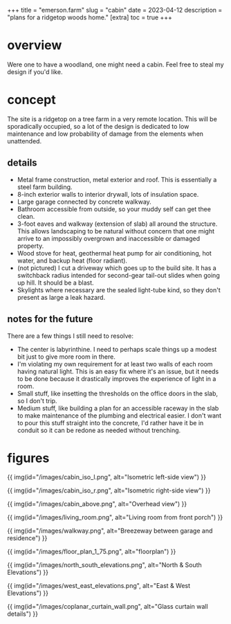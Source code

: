 +++
title = "emerson.farm"
slug = "cabin"
date = 2023-04-12
description = "plans for a ridgetop woods home."
[extra]
  toc = true
+++

# overview
Were one to have a woodland, one might need a cabin. Feel free to steal my design if you'd like.

# concept
The site is a ridgetop on a tree farm in a very remote location. This will be sporadically occupied, so a lot of the design is dedicated to low maintenance and low probability of damage from the elements when unattended.

## details
* Metal frame construction, metal exterior and roof. This is essentially a steel farm building.
* 8-inch exterior walls to interior drywall, lots of insulation space.
* Large garage connected by concrete walkway.
* Bathroom accessible from outside, so your muddy self can get thee clean.
* 3-foot eaves and walkway (extension of slab) all around the structure. This allows landscaping to be natural without concern that one might arrive to an impossibly overgrown and inaccessible or damaged property.
* Wood stove for heat, geothermal heat pump for air conditioning, hot water, and backup heat (floor radiant).
* (not pictured) I cut a driveway which goes up to the build site. It has a switchback radius intended for second-gear tail-out slides when going up hill. It should be a blast.
* Skylights where necessary are the sealed light-tube kind, so they don't present as large a leak hazard.

## notes for the future
There are a few things I still need to resolve:
* The center is labyrinthine. I need to perhaps scale things up a modest bit just to give more room in there.
* I'm violating my own requirement for at least two walls of each room having natural light. This is an easy fix where it's an issue, but it needs to be done because it drastically improves the experience of light in a room.
* Small stuff, like insetting the thresholds on the office doors in the slab, so I don't trip.
* Medium stuff, like building a plan for an accessible raceway in the slab to make maintenance of the plumbing and electrical easier. I don't want to pour this stuff straight into the concrete, I'd rather have it be in conduit so it can be redone as needed without trenching.

# figures
{{ img(id="/images/cabin_iso_l.png", alt="Isometric left-side view") }}

{{ img(id="/images/cabin_iso_r.png", alt="Isometric right-side view") }}

{{ img(id="/images/cabin_above.png", alt="Overhead view") }}

{{ img(id="/images/living_room.png", alt="Living room from front porch") }}

{{ img(id="/images/walkway.png", alt="Breezeway between garage and residence") }}

{{ img(id="/images/floor_plan_1_75.png", alt="floorplan") }}

{{ img(id="/images/north_south_elevations.png", alt="North & South Elevations") }}

{{ img(id="/images/west_east_elevations.png", alt="East & West Elevations") }}

{{ img(id="/images/coplanar_curtain_wall.png", alt="Glass curtain wall details") }}